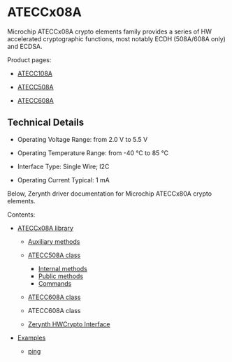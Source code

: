 <!-- _lib.microchip.ateccx08a -->
# ATECCx08A

Microchip ATECCx08A crypto elements family provides a series of HW accelerated cryptographic functions, most notably ECDH (508A/608A only) and ECDSA.

Product pages:


* [ATECC108A](https://www.microchip.com/wwwproducts/en/ATECC108A)


* [ATECC508A](https://www.microchip.com/wwwproducts/en/ATECC108A)


* [ATECC608A](https://www.microchip.com/wwwproducts/en/ATECC108A)

## Technical Details


* Operating Voltage Range: from 2.0 V to 5.5 V


* Operating Temperature Range: from -40 °C to 85 °C


* Interface Type: Single Wire; I2C


* Operating Current Typical: 1 mA

Below, Zerynth driver documentation for Microchip ATECCx80A crypto elements.

Contents:


* [ATECCx08A library](https://docs.zerynth.com/latest/official/lib.microchip.ateccx08a/docs/official_lib.microchip.ateccx08a_ateccx08a.html)


    * [Auxiliary methods](https://docs.zerynth.com/latest/official/lib.microchip.ateccx08a/docs/official_lib.microchip.ateccx08a_ateccx08a.html#auxiliary-methods)


    * [ATECC508A class](https://docs.zerynth.com/latest/official/lib.microchip.ateccx08a/docs/official_lib.microchip.ateccx08a_ateccx08a.html#atecc508a-class)
       * [Internal methods](https://docs.zerynth.com/latest/official/lib.microchip.ateccx08a/docs/official_lib.microchip.ateccx08a_ateccx08a.html#internal-methods)
       * [Public methods](https://docs.zerynth.com/latest/official/lib.microchip.ateccx08a/docs/official_lib.microchip.ateccx08a_ateccx08a.html#public-methods)
       * [Commands](https://docs.zerynth.com/latest/official/lib.microchip.ateccx08a/docs/official_lib.microchip.ateccx08a_ateccx08a.html#commands)
    * [ATECC608A class](https://docs.zerynth.com/latest/official/lib.microchip.ateccx08a/docs/official_lib.microchip.ateccx08a_ateccx08a.html#atecc608a-class)


    * ATECC608A class


    * [Zerynth HWCrypto Interface](https://docs.zerynth.com/latest/official/lib.microchip.ateccx08a/docs/official_lib.microchip.ateccx08a_ateccx08a.html#zerynth-hwcrypto-interface)
* [Examples](https://docs.zerynth.com/latest/official/lib.microchip.ateccx08a/examples/examples.html)
    * [ping](https://docs.zerynth.com/latest/official/lib.microchip.ateccx08a/examples/examples.html#ping)
<!--stackedit_data:
eyJoaXN0b3J5IjpbLTEzNDIwOTcxMjZdfQ==
-->